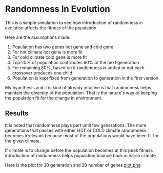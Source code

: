 # Randomness In Evolution
This is a simple simulation to see how introduction of randomness in evolution affects the fitness of the population.

Here are the assumptions made:

1. Population has two genes hot gene and cold gene
2. For hot climate hot gene is more fit
3. For cold climate cold gene is more fit
4. Top 20% of population contributes 60% of the next generation
5. For remaining 80%, based on if randomness is added or not each crossover produces one child
6. Population is kept fixed from generation to generation in the first version

My hypothesis and it is kind of already intuitive is that randomness helps maintain the diversity of the population.
That is the nature's way of keeping the population fit for the change in environment.

## Results

It is noted that randomness plays part until few generations. The more generations that passes with either HOT or COLD climate
randomness becomes irrelevant because most of the populations would have been fit for the given climate.

If climate is to change before the population becomes at this peak fitness introduction of randomness helps population bounce back in harsh climate

Here is the plot for 30 generation and 20 number of genes [plot.png](plot.png)
